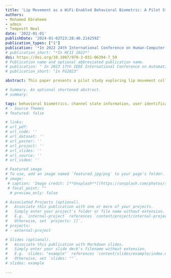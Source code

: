 ```yaml
---
title: 'Lip Movement as a WiFi-Enabled Behavioral Biometric: A Pilot Study'
authors:
- Mohamed Ebraheem
- admin
- Tempestt Neal
date: '2022-01-01'
publishDate: '2024-01-02T23:28:46.214259Z'
publication_types: ["1"]
publication: '*In 2022 24th International Conference on Human-Computer Interaction Posters.*'
# publication_short: "*In HCII 2022*"
doi: https://doi.org/10.1007/978-3-031-06394-7_59
# Publication name and optional abbreviated publication name.
# publication: " In 2023 17th IEEE International Conference on Automatic Face and Gesture Recognition"
# publication_short: "In FG2023"

abstract: This paper presents a pilot study exploring lip movement collected from WiFi channel state information as a behavioral biometric identifier. We collected data for eight phrases of varying lengths from four volunteers, and, following pre-processing, extracted seven time-domain statistical features to train a SVM model per phrase length. We achieved up to 94.59% accuracy, with demonstrated advantages using phrase lengths of three to four words and the use of four PCA functions applied on each of the four 20 MHz sub-channels for dimensionality reduction prior to feature extraction.

# Summary. An optional shortened abstract.
# summary:

tags: behavioral biometrics, channel state information, user identification
# - Source Themes
# featured: false

# links:
# url_pdf: 
# url_code: ''
# url_dataset: ''
# url_poster: ''
# url_project: ''
# url_slides: ''
# url_source: ''
# url_video: ''

# Featured image
# To use, add an image named `featured.jpg/png` to your page's folder. 
# image:
 # caption: 'Image credit: [**Unsplash**](https://unsplash.com/photos/s9CC2SKySJM)'
 # focal_point: ""
  # preview_only: false

# Associated Projects (optional).
#   Associate this publication with one or more of your projects.
#   Simply enter your project's folder or file name without extension.
#   E.g. `internal-project` references `content/project/internal-project/index.md`.
#   Otherwise, set `projects: []`.
# projects:
# - external-project

# Slides (optional).
#   Associate this publication with Markdown slides.
#   Simply enter your slide deck's filename without extension.
#   E.g. `slides: "example"` references `content/slides/example/index.md`.
#   Otherwise, set `slides: ""`.
# slides: example

---
```

